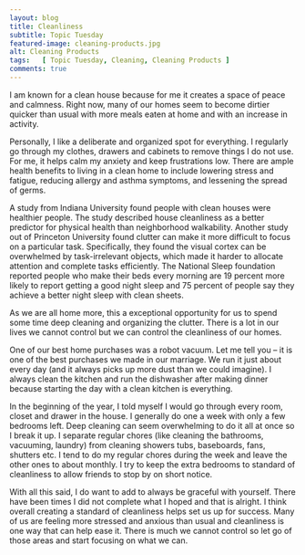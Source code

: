 ```yaml
---
layout: blog
title: Cleanliness
subtitle: Topic Tuesday
featured-image: cleaning-products.jpg
alt: Cleaning Products
tags:   [ Topic Tuesday, Cleaning, Cleaning Products ]
comments: true
---
```

I am known for a clean house because for me it creates a space of peace and calmness. Right now, many of our homes seem to become dirtier quicker than usual with more meals eaten at home and with an increase in activity.

Personally, I like a deliberate and organized spot for everything. I regularly go through my clothes, drawers and cabinets to remove things I do not use. For me, it helps calm my anxiety and keep frustrations low. There are ample health benefits to living in a clean home to include lowering stress and fatigue, reducing allergy and asthma symptoms, and lessening the spread of germs.

A study from Indiana University found people with clean houses were healthier people. The study described house cleanliness as a better predictor for physical health than neighborhood walkability. Another study out of Princeton University found clutter can make it more difficult to focus on a particular task. Specifically, they found the visual cortex can be overwhelmed by task-irrelevant objects, which made it harder to allocate attention and complete tasks efficiently. The National Sleep foundation reported people who make their beds every morning are 19 percent more likely to report getting a good night sleep and 75 percent of people say they achieve a better night sleep with clean sheets.

As we are all home more, this a exceptional opportunity for us to spend some time deep cleaning and organizing the clutter. There is a lot in our lives we cannot control but we can control the cleanliness of our homes.

One of our best home purchases was a robot vacuum. Let me tell you – it is one of the best purchases we made in our marriage. We run it just about every day (and it always picks up more dust than we could imagine). I always clean the kitchen and run the dishwasher after making dinner because starting the day with a clean kitchen is everything.

In the beginning of the year, I told myself I would go through every room, closet and drawer in the house. I generally do one a week with only a few bedrooms left. Deep cleaning can seem overwhelming to do it all at once so I break it up. I separate regular chores (like cleaning the bathrooms, vacuuming, laundry) from cleaning showers tubs, baseboards, fans, shutters etc. I tend to do my regular chores during the week and leave the other ones to about monthly. I try to keep the extra bedrooms to standard of cleanliness to allow friends to stop by on short notice.

With all this said, I do want to add to always be graceful with yourself. There have been times I did not complete what I hoped and that is alright. I think overall creating a standard of cleanliness helps set us up for success. Many of us are feeling more stressed and anxious than usual and cleanliness is one way that can help ease it. There is much we cannot control so let go of those areas and start focusing on what we can.
